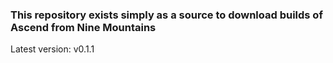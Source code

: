 ### This repository exists simply as a source to download builds of Ascend from Nine Mountains

Latest version: v0.1.1
